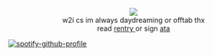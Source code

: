 <p align="center"> <img src="https://files.catbox.moe/j86c7m.png"> <br>
w2i cs im always daydreaming or offtab thx <br>
read <a href="https://rentry.co/bigbang"> rentry </a> or sign <a href="https://mcr.atabook.org"> ata </a> <br>

[![spotify-github-profile](https://spotify-github-profile.kittinanx.com/api/view?uid=8lfcjiag09gc9cd5t7mcghhau&cover_image=true&theme=novatorem&show_offline=true&background_color=121212&interchange=false&bar_color=ffffff&bar_color_cover=false)](https://github.com/kittinan/spotify-github-profile)
